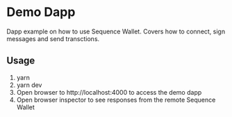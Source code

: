 Demo Dapp
=========

Dapp example on how to use Sequence Wallet. Covers how to connect, sign messages and send transctions.

## Usage

1. yarn
2. yarn dev
3. Open browser to http://localhost:4000 to access the demo dapp
4. Open browser inspector to see responses from the remote Sequence Wallet
